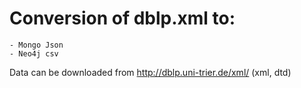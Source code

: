 # Conversion of dblp.xml to:
	- Mongo Json
	- Neo4j csv

Data can be downloaded from http://dblp.uni-trier.de/xml/ (xml, dtd)
